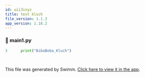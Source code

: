 ```yaml
---
id: uii3inyz
title: test kluch
file_version: 1.1.3
app_version: 1.18.2
---
```



<!-- NOTE-swimm-snippet: the lines below link your snippet to Swimm -->
### 📄 main1.py
```python
3      print("BibaBoba_Kluch")
```

<br/>

This file was generated by Swimm. [Click here to view it in the app](https://app.swimm.io/repos/Z2l0aHViJTNBJTNBQVZEX2JvdFRlbGVncmFtJTNBJTNBSXZhbmdvMTI4/docs/uii3inyz).

